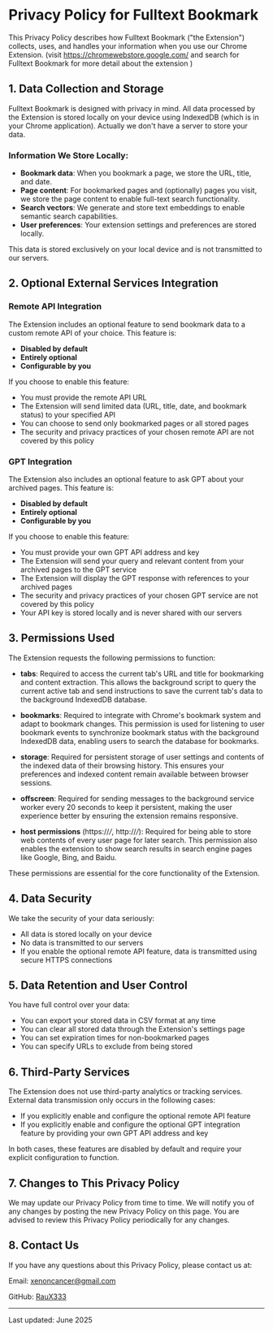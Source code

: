 # Privacy Policy for Fulltext Bookmark

This Privacy Policy describes how Fulltext Bookmark ("the Extension") collects, uses, and handles your information when you use our Chrome Extension. (visit https://chromewebstore.google.com/ and search for Fulltext Bookmark for more detail about the extension )

## 1. Data Collection and Storage

Fulltext Bookmark is designed with privacy in mind. All data processed by the Extension is stored locally on your device using IndexedDB (which is in your Chrome application). Actually we don't have a server to store your data.

### Information We Store Locally:

* **Bookmark data**: When you bookmark a page, we store the URL, title, and date.
* **Page content**: For bookmarked pages and (optionally) pages you visit, we store the page content to enable full-text search functionality.
* **Search vectors**: We generate and store text embeddings to enable semantic search capabilities.
* **User preferences**: Your extension settings and preferences are stored locally.

This data is stored exclusively on your local device and is not transmitted to our servers.

## 2. Optional External Services Integration

### Remote API Integration

The Extension includes an optional feature to send bookmark data to a custom remote API of your choice. This feature is:

* **Disabled by default**
* **Entirely optional**
* **Configurable by you**

If you choose to enable this feature:

* You must provide the remote API URL
* The Extension will send limited data (URL, title, date, and bookmark status) to your specified API
* You can choose to send only bookmarked pages or all stored pages
* The security and privacy practices of your chosen remote API are not covered by this policy

### GPT Integration

The Extension also includes an optional feature to ask GPT about your archived pages. This feature is:

* **Disabled by default**
* **Entirely optional**
* **Configurable by you**

If you choose to enable this feature:

* You must provide your own GPT API address and key
* The Extension will send your query and relevant content from your archived pages to the GPT service
* The Extension will display the GPT response with references to your archived pages
* The security and privacy practices of your chosen GPT service are not covered by this policy
* Your API key is stored locally and is never shared with our servers

## 3. Permissions Used

The Extension requests the following permissions to function:

* **tabs**: Required to access the current tab's URL and title for bookmarking and content extraction. This allows the background script to query the current active tab and send instructions to save the current tab's data to the background IndexedDB database.

* **bookmarks**: Required to integrate with Chrome's bookmark system and adapt to bookmark changes. This permission is used for listening to user bookmark events to synchronize bookmark status with the background IndexedDB data, enabling users to search the database for bookmarks.

* **storage**: Required for persistent storage of user settings and contents of the indexed data of their browsing history. This ensures your preferences and indexed content remain available between browser sessions.

* **offscreen**: Required for sending messages to the background service worker every 20 seconds to keep it persistent, making the user experience better by ensuring the extension remains responsive.

* **host permissions** (https://*/*, http://*/*): Required for being able to store web contents of every user page for later search. This permission also enables the extension to show search results in search engine pages like Google, Bing, and Baidu.

These permissions are essential for the core functionality of the Extension.

## 4. Data Security

We take the security of your data seriously:

* All data is stored locally on your device
* No data is transmitted to our servers
* If you enable the optional remote API feature, data is transmitted using secure HTTPS connections

## 5. Data Retention and User Control

You have full control over your data:

* You can export your stored data in CSV format at any time
* You can clear all stored data through the Extension's settings page
* You can set expiration times for non-bookmarked pages
* You can specify URLs to exclude from being stored

## 6. Third-Party Services

The Extension does not use third-party analytics or tracking services. External data transmission only occurs in the following cases:

* If you explicitly enable and configure the optional remote API feature
* If you explicitly enable and configure the optional GPT integration feature by providing your own GPT API address and key

In both cases, these features are disabled by default and require your explicit configuration to function.

## 7. Changes to This Privacy Policy

We may update our Privacy Policy from time to time. We will notify you of any changes by posting the new Privacy Policy on this page. You are advised to review this Privacy Policy periodically for any changes.

## 8. Contact Us

If you have any questions about this Privacy Policy, please contact us at:

Email: xenoncancer@gmail.com

GitHub: [RauX333](https://github.com/RauX333)

---

Last updated: June 2025